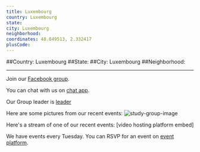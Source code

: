 ```yaml
---
title: Luxembourg
country: Luxembourg
state: 
city: Luxembourg
neighborhood: 
coordinates: 48.849513, 2.332417
plusCode:
---
```


##Country: Luxembourg
##State: 
##City: Luxembourg
##Neighborhood: 
*****
Join our [Facebook group](https://www.facebook.com/groups/free.code.camp.luxembourg).

You can chat with us on [chat app]().

Our Group leader is [leader]()

Here are some pictures from our recent events:
![study-group-image]()

Here's a stream of one of our recent events:
[video hosting platform embed]

We have events every Tuesday. You can RSVP for an event on [event platform]().

